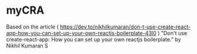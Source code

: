 # myCRA

  Based on the article ( https://dev.to/nikhilkumaran/don-t-use-create-react-app-how-you-can-set-up-your-own-reactjs-boilerplate-43l0 ) "Don't use create-react-app: How you can set up your own reactjs boilerplate." by Nikhil Kumaran S
